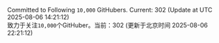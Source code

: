 Committed to Following `10,000` GitHubers. Current: <!-- FOLLOWING_COUNT -->302<!-- FOLLOWING_COUNT --> (Update at UTC <!-- LAST_UPDATED -->2025-08-06 14:21:12<!-- LAST_UPDATED -->)<br>
致力于关注`10,000`个GitHuber。当前：<!-- FOLLOWING_COUNT -->302<!-- FOLLOWING_COUNT --> (更新于北京时间 <!-- LAST_UPDATED_CST -->2025-08-06 22:21:12<!-- LAST_UPDATED_CST -->)
